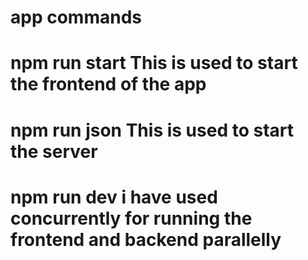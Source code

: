 # app commands


**npm run start**
 This is used to start the frontend of the app
=======

**npm run json**
This is used to start the server 
=======

**npm run dev**
i have used concurrently for running the frontend and backend parallelly 
=======
